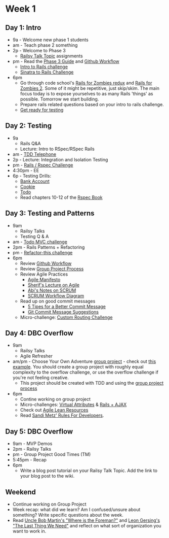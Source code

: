 # Week 1

## Day 1: Intro

- 9a - Welcome new phase 1 students
- am - Teach phase 2 something
- 2p - Welcome to Phase 3
	- [Railsy Talk Topic](../../wiki/railsy_talk_topics) assignments
- pm - Read the [Phase 3 Guide](../README) and [Github Workflow](../git-workflow.md)
	- [Intro to Rails challenge](../../../../intro-to-rails-challenge)
    - [Sinatra to Rails Challenge](../../../../sinatra-to-rails-pick-1-of-3-challenge)
- 6pm
	- Go through code school's [Rails for Zombies redux](https://www.codeschool.com/courses/rails-for-zombies-redux) and [Rails for Zombies 2](https://www.codeschool.com/courses/rails-for-zombies-2). Some of it might be repetitive, just skip/skim. The main focus today is to expose yourselves to as many Rails 'things' as possible. Tomorrow we start building.
  - Prepare rails related questions based on your intro to rails challenge.
  - [Get ready for testing](./rspec_overview.md)


## Day 2: Testing

- 9a
	- Rails Q&A
  	- Lecture: Intro to RSpec/RSpec Rails
- am - [TDD Telephone](../../../../tdd-telephone-challenge)
- 2p - Lecture: Integration and Isolation Testing
- pm - [Rails / Rspec Challenge](../../../../rails-with-rspec-challenge)
- 4:30pm - EE
- 6p - Testing Drills:
  - [Bank Account](../../../../rspec-drill-bank-account-challenge)
  - [Cookie](../../../../rspec-drill-test-a-cookie-challenge)
  - [Todo](../../../../rspec-drill-simple-todo-challenge)
  - Read chapters 10-12 of the [Rspec Book](https://www.dropbox.com/sh/tms1v3cjny3khwv/02m1J7EK5s/Books/4%20Testing%20-%20TDD/The%20RSpec%20Book%20v2.pdf)


## Day 3: Testing and Patterns

- 9am
	- Railsy Talks
	- Testing Q & A
- am - [Todo MVC challenge](../../../../todomvc-rails-challenge)
- 2pm - Rails Patterns + Refactoring
- pm - [Refactor-this challenge](../../../../refactor-this-challenge)
- 6pm
	- Review [Github Workflow](../git-workflow.md)
	- Review [Group Project Process](../group_project_process.md)
	- Review Agile Practices
		- [Agile Manifesto](http://agilemanifesto.org/)
  		- [Sherif's Lecture on Agile](./agile.md)
  		- [Abi's Notes on SCRUM](./scrum.md)
  		- [SCRUM Workflow Diagram](http://www.softwaysolutions.com/blog/wp-content/uploads/2012/10/scrum_process_big3.jpg)
	- Read up on good commit messages
		- [5 Tipes for a Better Commit Message](http://robots.thoughtbot.com/5-useful-tips-for-a-better-commit-message)
		- [Git Commit Message Suggestions](http://tbaggery.com/2008/04/19/a-note-about-git-commit-messages.html)
 	- Micro-challenge: [Custom Routing Challenge](./custom_routes.md)

## Day 4:  DBC Overflow

- 9am
 	- Railsy Talks
	- Agile Refresher
- am/pm - Choose Your Own Adventure [group
project](../group_project_process.md) - check out [this example](../../../../overflow-challenge). You should create a group project with roughly equal complexity to the overflow challenge, or use the overflow challenge if you're not feeling creative.
  - This project should be created with TDD and using the [group project
    process](../group_project_process.md)
- 6pm
	- Contine working on group project
	- Micro-challenges: [Virtual Attributes](./virtual_attributes_micro_challenge.md) & [Rails + AJAX](./rails_ajax_micro_challenge.md)
	- Check out [Agile Lean Resources](./agile_lean_developer.md)
  - Read [Sandi Metz' Rules For Developers](http://robots.thoughtbot.com/sandi-metz-rules-for-developers).


## Day 5: DBC Overflow

- 9am - MVP Demos
- 2pm - Railsy Talks
- pm - Group Project Good Times (TM)
- 5:45pm - Recap
- 6pm
	- Write a blog post tutorial on your Railsy Talk Topic.  Add the link to your blog post to the wiki.

## Weekend
- Continue working on Group Project
- Week recap: what did we learn? Am I confused/unsure about something? Write specific questions about the week.
- Read [Uncle Bob Martin's "Where is the Foreman?"](http://blog.8thlight.com/uncle-bob/2014/02/21/WhereIsTheForeman.html) and [Leon Gersing's "The Last Thing We Need"](http://leongersing.tumblr.com/post/77931655536/the-last-thing-we-need) and reflect on what sort of organization you want to work in.
